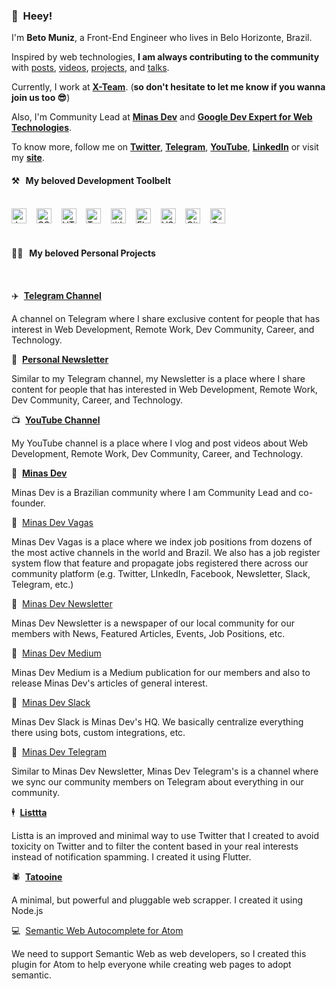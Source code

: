 ### 👋&nbsp;&nbsp;Heey!

I'm **Beto Muniz**, a Front-End Engineer who lives in Belo Horizonte, Brazil.

Inspired by web technologies, **I am always contributing to the community** with [posts](https://betomuniz.com/blog), [videos](https://www.youtube.com/c/betomuniz), [projects](https://betomuniz.com/projects), and [talks](https://betomuniz.com/talks).

Currently, I work at **[X-Team](https://x-team.com/)**. 
(**so don't hesitate to let me know if you wanna join us too 😎**)

Also, I'm Community Lead at **[Minas Dev](https://minasdev.org)** and **[Google Dev Expert for Web Technologies](https://developers.google.com/community/experts/directory/profile/profile-beto_muniz)**.

To know more, follow me on **[Twitter](https://twitter.com/obetomuniz)**, **[Telegram](https://t.me.com/obetomuniz_drops)**, **[YouTube](https://www.youtube.com/c/betomuniz)**, **[LinkedIn](https://www.linkedin.com/in/obetomuniz)** or visit my **[site](https://betomuniz.com)**.
<br>
#### ⚒&nbsp;&nbsp;&nbsp;My beloved Development Toolbelt
<br><img alt="JavaScript" title="JavaScript" src="https://user-images.githubusercontent.com/1680157/87443764-4af82c80-c5cc-11ea-82c2-c368ee12cf6d.png" height="24">&nbsp;&nbsp;&nbsp;&nbsp;<img alt="CSS" title="CSS" src="https://user-images.githubusercontent.com/1680157/87443759-4a5f9600-c5cc-11ea-8ae0-715433c1f781.png" height="24">&nbsp;&nbsp;&nbsp;&nbsp;<img alt="HTML" title="HTML" src="https://user-images.githubusercontent.com/1680157/87443762-4af82c80-c5cc-11ea-85cf-57be0e83c169.png" height="24">&nbsp;&nbsp;&nbsp;&nbsp;<img alt="TypeScript" title="TypeScript" src="https://user-images.githubusercontent.com/1680157/87443766-4af82c80-c5cc-11ea-8a13-a651f150fa99.png" height="24">&nbsp;&nbsp;&nbsp;&nbsp;<img alt=" title=" title="Node.js" src="https://user-images.githubusercontent.com/1680157/87443758-4a5f9600-c5cc-11ea-8f63-92e126a1145b.png" height="24">&nbsp;&nbsp;&nbsp;&nbsp;<img alt="Flutter" title="Flutter" src="https://user-images.githubusercontent.com/1680157/87443756-49c6ff80-c5cc-11ea-9052-ecd76bb5ce81.png" height="24">&nbsp;&nbsp;&nbsp;&nbsp;<img alt="VS Code" title="VS Code" src="https://user-images.githubusercontent.com/1680157/87443751-492e6900-c5cc-11ea-9854-f82d4d921133.png" height="24">&nbsp;&nbsp;&nbsp;&nbsp;<img alt="Git" title="Git" src="https://user-images.githubusercontent.com/1680157/87443755-49c6ff80-c5cc-11ea-954a-579f7c72873a.png" height="24">&nbsp;&nbsp;&nbsp;&nbsp;<img alt="Google Chrome" title="Google Chrome" src="https://user-images.githubusercontent.com/1680157/87443745-47fd3c00-c5cc-11ea-878f-44f34572775e.png" height="24"><br><br>
#### 👨‍💻&nbsp;&nbsp;&nbsp;My beloved Personal Projects
<br>

✈️&nbsp;&nbsp;**[Telegram Channel](https://t.me/obetomuniz_drops)**

A channel on Telegram where I share exclusive content for people that has interest in Web Development, Remote Work, Dev Community, Career, and Technology.

📰&nbsp;&nbsp;**[Personal Newsletter](https://betomuniz.us10.list-manage.com/subscribe/post?u=272246eec42af04685103c358&id=ab6499fbe1)**

Similar to my Telegram channel, my Newsletter is a place where I share content for people that has interested in Web Development, Remote Work, Dev Community, Career, and Technology.

📺&nbsp;&nbsp;**[YouTube Channel](https://www.youtube.com/c/betomuniz)**

My YouTube channel is a place where I vlog and post videos about Web Development, Remote Work, Dev Community, Career, and Technology.

🔺&nbsp;&nbsp;**[Minas Dev](https://minadev.org)**

Minas Dev is a Brazilian community where I am Community Lead and co-founder.

🔺&nbsp;&nbsp;[Minas Dev Vagas](https://minadev.org/vagas)

Minas Dev Vagas is a place where we index job positions from dozens of the most active channels in the world and Brazil. We also has a job register system flow that feature and propagate jobs registered there across our community platform (e.g. Twitter, LInkedIn, Facebook, Newsletter, Slack, Telegram, etc.)

🔺&nbsp;&nbsp;[Minas Dev Newsletter](https://minadev.org)

Minas Dev Newsletter is a newspaper of our local community for our members with News, Featured Articles, Events, Job Positions, etc.

🔺&nbsp;&nbsp;[Minas Dev Medium](https://medium.org/minasdev)

Minas Dev Medium is a Medium publication for our members and also to release Minas Dev's articles of general interest.

🔺&nbsp;&nbsp;[Minas Dev Slack](https://minadev.org/slack)

Minas Dev Slack is Minas Dev's HQ. We basically centralize everything there using bots, custom integrations, etc. 

🔺&nbsp;&nbsp;[Minas Dev Telegram](https://t.me/minasdev)

Similar to Minas Dev Newsletter, Minas Dev Telegram's is a channel where we sync our community members on Telegram about everything in our community.

🕴&nbsp;&nbsp;**[Listtta](https://listtta.com)**

Listta is an improved and minimal way to use Twitter that I created to avoid toxicity on Twitter and to filter the content based in your real interests instead of notification spamming. I created it using Flutter.

🕷&nbsp;&nbsp;**[Tatooine](https://github.com/obetomuniz/tatooine)**

A minimal, but powerful and pluggable web scrapper. I created it using Node.js

💻&nbsp;&nbsp;[Semantic Web Autocomplete for Atom](https://github.com/obetomuniz/autocomplete-semantic-web)

We need to support Semantic Web as web developers, so I created this plugin for Atom to help everyone while creating web pages to adopt semantic.

